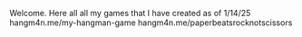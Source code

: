 Welcome.
Here all all my games that I have created as of 1/14/25
hangm4n.me/my-hangman-game
hangm4n.me/paperbeatsrocknotscissors
